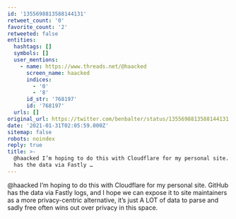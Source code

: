 ```yaml
---
id: '1355698813588144131'
retweet_count: '0'
favorite_count: '2'
retweeted: false
entities:
  hashtags: []
  symbols: []
  user_mentions:
    - name: https://www.threads.net/@haacked
      screen_name: haacked
      indices:
        - '0'
        - '8'
      id_str: '768197'
      id: '768197'
  urls: []
original_url: https://twitter.com/benbalter/status/1355698813588144131
date: '2021-01-31T02:05:59.000Z'
sitemap: false
robots: noindex
reply: true
title: >-
  @haacked I’m hoping to do this with Cloudflare for my personal site. GitHub
  has the data via Fastly …
---
```


@haacked I’m hoping to do this with Cloudflare for my personal site. GitHub has the data via Fastly logs, and I hope we can expose it to site maintainers as a more privacy-centric alternative, it’s just A LOT of data to parse and sadly free often wins out over privacy in this space.